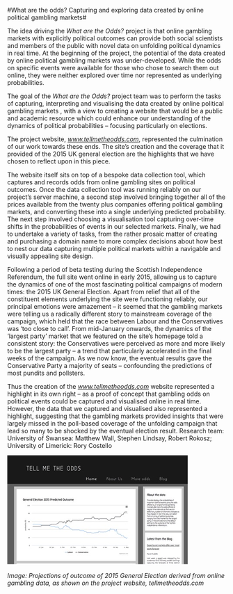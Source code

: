 #What are the odds?  Capturing and exploring data created by online political gambling markets#

The idea driving the _What are the Odds?_ project is that online gambling markets with explicitly political outcomes can provide both social scientists and members of the public with novel data on unfolding political dynamics in real time.  At the beginning of the project, the potential of the data created by online political gambling markets was under-developed. While the odds on specific events were available for those who chose to search them out online, they were neither explored over time nor represented as underlying probabilities. 

The goal of the _What are the Odds?_ project team was to perform the tasks of capturing, interpreting and visualising the data created by online political gambling markets , with a view to creating a website that would be a public and academic resource which could enhance our understanding of the dynamics of political probabilities – focusing particularly on  elections.

The project website, *www.tellmetheodds.com*, represented the culmination of our work towards these ends. The site’s creation and the coverage that it provided of the 2015 UK general election are the highlights that we have chosen to reflect upon in this piece.

The website itself sits on top of a bespoke data collection tool, which captures and records odds from online gambling sites on political outcomes. Once the data collection tool was running reliably on our project’s server machine, a second step involved bringing together all of the prices available from the twenty plus companies offering political gambling markets, and converting these into a single underlying predicted probability. The next step involved choosing a visualisation tool capturing over-time shifts in the probabilities of events in our selected markets. Finally, we had to undertake a variety of tasks, from the rather prosaic matter of creating and purchasing a domain name to more complex decisions about how best to nest our data capturing multiple political markets within a navigable and visually appealing site design.  

Following a period of beta testing during the Scottish Independence Referendum, the full site went online in early 2015, allowing us to capture the dynamics of one of the most fascinating political campaigns of modern times: the 2015 UK General Election. Apart from relief that all of the constituent elements underlying the site were functioning reliably, our principal emotions were amazement – it seemed that the gambling markets were telling us a radically different story to mainstream coverage of the campaign, which held that the race between Labour and the Conservatives was ‘too close to call’. From mid-January onwards, the dynamics of the ‘largest party’ market that we featured on the site’s homepage told a consistent story: the Conservatives were perceived as more and more likely to be the largest party – a trend that particularly accelerated in the final weeks of the campaign. As we now know, the eventual results gave the Conservative Party a majority of seats – confounding the predictions of most pundits and pollsters. 

Thus the creation of the *www.tellmetheodds.com* website represented a highlight in its own right – as a proof of concept that gambling odds on political events could be captured and visualised online in real time. However, the data that we captured and visualised also represented a highlight, suggesting that the gambling markets provided insights that were largely missed in the poll-based coverage of the unfolding campaign that lead so many to be shocked by the eventual election result. 
Research team: University of Swansea: Matthew Wall, Stephen Lindsay, Robert Rokosz; University of Limerick: Rory Costello

![Image: Projections of outcome of 2015 General Election derived from online gambling data, as shown on the project website, tellmetheodds.com](Images/10.jpg)

_Image: Projections of outcome of 2015 General Election derived from online gambling data, as shown on the project website, tellmetheodds.com_ 
